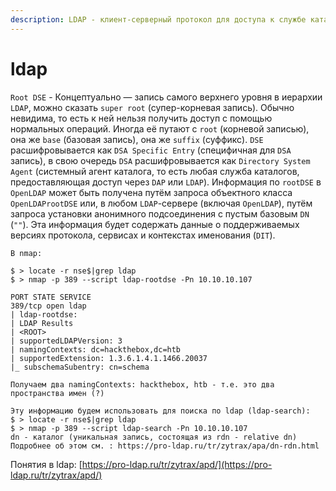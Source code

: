 ```yaml
---
description: LDAP - клиент-серверный протокол для доступа к службе каталогов.
---
```


# ldap

`Root DSE` - Концептуально — запись самого верхнего уровня в иерархии `LDAP`, можно сказать `super root` (супер-корневая запись). Обычно невидима, то есть к ней нельзя получить доступ с помощью нормальных операций. Иногда её путают с `root` (корневой записью), она же `base` (базовая запись), она же `suffix` (суффикс). `DSE` расшифровывается как `DSA Specific Entry` (специфичная для `DSA` запись), в свою очередь `DSA` расшифровывается как `Directory System Agent` (системный агент каталога, то есть любая служба каталогов, предоставляющая доступ через `DAP` или `LDAP`). Информация по `rootDSE` в `OpenLDAP` может быть получена путём запроса объектного класса `OpenLDAProotDSE` или, в любом `LDAP`-сервере (включая `OpenLDAP`), путём запроса установки анонимного подсоединения с пустым базовым `DN` (`""`). Эта информация будет содержать данные о поддерживаемых версиях протокола, сервисах и контекстах именования (`DIT`).

```
В nmap:

$ > locate -r nse$|grep ldap
$ > nmap -p 389 --script ldap-rootdse -Pn 10.10.10.107

PORT STATE SERVICE
389/tcp open ldap
| ldap-rootdse:
| LDAP Results
| <ROOT>
| supportedLDAPVersion: 3
| namingContexts: dc=hackthebox,dc=htb
| supportedExtension: 1.3.6.1.4.1.1466.20037
|_ subschemaSubentry: cn=schema

Получаем два namingContexts: hackthebox, htb - т.е. это два пространства имен (?)

Эту информацию будем использовать для поиска по ldap (ldap-search):
$ > locate -r nse$|grep ldap
$ > nmap -p 389 --script ldap-search -Pn 10.10.10.107
dn - каталог (уникальная запись, состоящая из rdn - relative dn)
Подробнее об этом см. : https://pro-ldap.ru/tr/zytrax/apa/dn-rdn.html
```

Понятия в ldap: [https://pro-ldap.ru/tr/zytrax/apd/](https://pro-ldap.ru/tr/zytrax/apd/)
